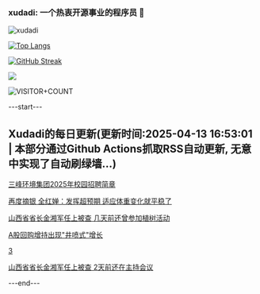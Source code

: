 ### xudadi: 一个热衷开源事业的程序员 👋

![xudadi](https://github-readme-stats-git-masterorgs-github-readme-stats-team.vercel.app/api?username=xudadi)

[![Top Langs](https://github-readme-stats.vercel.app/api/top-langs/?username=xudadi)](https://github.com/anuraghazra/github-readme-stats)

[![GitHub Streak](https://streak-stats.demolab.com?user=xudadi&locale=zh_Hans)](https://git.io/streak-stats)

![](https://raw.githubusercontent.com/xudadi/xudadi/main/assets/github-contribution-grid-snake.svg)

![VISITOR+COUNT](https://komarev.com/ghpvc/?username=xudadi&label=VISITOR+COUNT)


---start---

## Xudadi的每日更新(更新时间:2025-04-13 16:53:01 | 本部分通过Github Actions抓取RSS自动更新, 无意中实现了自动刷绿墙...)

[三峰环境集团2025年校园招聘简章](https://www.gongkaoleida.com/article/2357032)

[再度摘银 全红婵：发挥超预期 适应体重变化就平稳了](https://m.163.com/news/article/JT0VQM3O000189PS.html)

[山西省省长金湘军任上被查 几天前还曾参加植树活动](https://m.163.com/news/article/JSVSPRBF051492T3.html)

[A股回购增持出现"井喷式"增长](https://m.163.com/news/article/JT0OA8EK055040N3.html)

[3](https://m.163.com/touch/news/sub/domestic)

[山西省省长金湘军任上被查 2天前还在主持会议](https://m.163.com/news/article/JSVJ4L8B055040N3.html)

---end---
